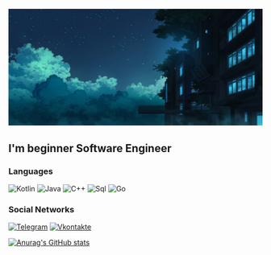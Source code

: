 ![Header](https://github.com/Dorrrke/Dorrrke/blob/main/assets/1616538729_32-p-fon-anime-noch-39.jpg)

## I'm beginner Software Engineer

### Languages
![Kotlin](https://img.shields.io/badge/-Kotlin-0E2336?style=for-the-badge&logo=Kotlin)
![Java](https://img.shields.io/badge/-Java-0E2336?style=for-the-badge&logo=Java)
![C++](https://img.shields.io/badge/-C++-0E2336?style=for-the-badge&logo=C%2b%2b)
![Sql](https://img.shields.io/badge/-SQL-0E2336?style=for-the-badge&logo=mysql)
![Go](https://img.shields.io/badge/-Go-0E2336?style=for-the-badge&logo=Go)

### Social Networks 
[![Telegram](https://img.shields.io/badge/-Telegram-0E2336?style=for-the-badge&logo=telegram)](https://t.me/Dorrrke)
[![Vkontakte](https://img.shields.io/badge/-Vkontakte-0E2336?style=for-the-badge&logo=Vk)](https://vk.com/dorrrke)

[![Anurag's GitHub stats](https://github-readme-stats.vercel.app/api?username=Dorrrke&show_icons=true&theme=algolia)](https://github.com/anuraghazra/github-readme-stats)


